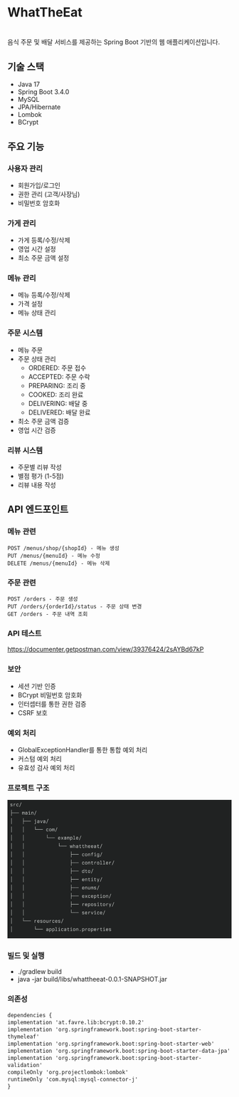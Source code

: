 # WhatTheEat
#
음식 주문 및 배달 서비스를 제공하는 Spring Boot 기반의 웹 애플리케이션입니다.

## 기술 스택

- Java 17
- Spring Boot 3.4.0
- MySQL
- JPA/Hibernate
- Lombok
- BCrypt

## 주요 기능

### 사용자 관리
- 회원가입/로그인
- 권한 관리 (고객/사장님)
- 비밀번호 암호화

### 가게 관리
- 가게 등록/수정/삭제
- 영업 시간 설정
- 최소 주문 금액 설정

### 메뉴 관리
- 메뉴 등록/수정/삭제
- 가격 설정
- 메뉴 상태 관리

### 주문 시스템
- 메뉴 주문
- 주문 상태 관리
    - ORDERED: 주문 접수
    - ACCEPTED: 주문 수락
    - PREPARING: 조리 중
    - COOKED: 조리 완료
    - DELIVERING: 배달 중
    - DELIVERED: 배달 완료
- 최소 주문 금액 검증
- 영업 시간 검증

### 리뷰 시스템
- 주문별 리뷰 작성
- 별점 평가 (1-5점)
- 리뷰 내용 작성

## API 엔드포인트

### 메뉴 관련
```http
POST /menus/shop/{shopId} - 메뉴 생성
PUT /menus/{menuId} - 메뉴 수정
DELETE /menus/{menuId} - 메뉴 삭제
```
### 주문 관련
```http
POST /orders - 주문 생성
PUT /orders/{orderId}/status - 주문 상태 변경
GET /orders - 주문 내역 조회
```
### API 테스트
https://documenter.getpostman.com/view/39376424/2sAYBd67kP

### 보안
- 세션 기반 인증
- BCrypt 비밀번호 암호화
- 인터셉터를 통한 권한 검증
- CSRF 보호
### 예외 처리
- GlobalExceptionHandler를 통한 통합 예외 처리
- 커스텀 예외 처리
- 유효성 검사 예외 처리

### 프로젝트 구조
![img.png](img.png)

### 빌드 및 실행

- ./gradlew build
- java -jar build/libs/whattheeat-0.0.1-SNAPSHOT.jar

### 의존성
```http
dependencies {
implementation 'at.favre.lib:bcrypt:0.10.2'
implementation 'org.springframework.boot:spring-boot-starter-thymeleaf'
implementation 'org.springframework.boot:spring-boot-starter-web'
implementation 'org.springframework.boot:spring-boot-starter-data-jpa'
implementation 'org.springframework.boot:spring-boot-starter-validation'
compileOnly 'org.projectlombok:lombok'
runtimeOnly 'com.mysql:mysql-connector-j'
}
```
